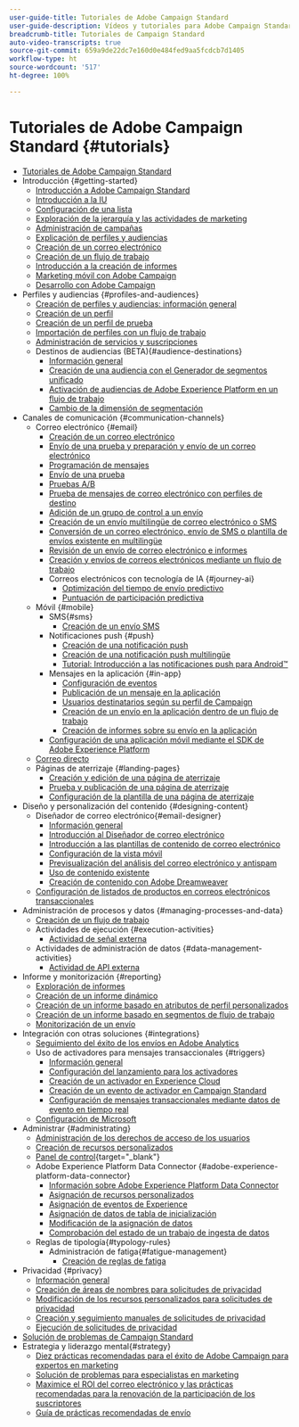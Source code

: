 ```yaml
---
user-guide-title: Tutoriales de Adobe Campaign Standard
user-guide-description: Vídeos y tutoriales para Adobe Campaign Standard.
breadcrumb-title: Tutoriales de Campaign Standard
auto-video-transcripts: true
source-git-commit: 659a9de22dc7e160d0e484fed9aa5fcdcb7d1405
workflow-type: ht
source-wordcount: '517'
ht-degree: 100%

---
```



# Tutoriales de Adobe Campaign Standard {#tutorials}

+ [Tutoriales de Adobe Campaign Standard](/help/overview.md)
+ Introducción {#getting-started}
   + [Introducción a Adobe Campaign Standard](/help/getting-started/adobe-campaign-standard-introduction.md)
   + [Introducción a la IU](/help/getting-started/getting-started-with-the-ui.md)
   + [Configuración de una lista](/help/getting-started/configure-a-list.md)
   + [Exploración de la jerarquía y las actividades de marketing](/help/getting-started/explore-hierarchy-and-marketing-activities.md)
   + [Administración de campañas](/help/getting-started/managing-campaigns.md)
   + [Explicación de perfiles y audiencias](/help/getting-started/understanding-profiles-and-audiences.md)
   + [Creación de un correo electrónico](https://experienceleague.adobe.com/docs/campaign-standard-learn/tutorials/communication-channels/email/create-email-from-homepage.html?lang=es)
   + [Creación de un flujo de trabajo](https://experienceleague.adobe.com/docs/campaign-standard-learn/tutorials/managing-processes-and-data/creating-a-workflow.html?lang=es)
   + [Introducción a la creación de informes](/help/getting-started/reporting-with-adobe-campaign-introduction.md)
   + [Marketing móvil con Adobe Campaign](/help/getting-started/mobile-marketing-with-adobe-campaign.md)
   + [Desarrollo con Adobe Campaign](/help/getting-started/growing-with-adobe-campaign.md)
+ Perfiles y audiencias {#profiles-and-audiences}
   + [Creación de perfiles y audiencias: información general](/help/profiles-and-audiences/creating-profiles-and-audiences.md)
   + [Creación de un perfil](/help/profiles-and-audiences/creating-a-profile.md)
   + [Creación de un perfil de prueba](/help/profiles-and-audiences/test-profiles.md)
   + [Importación de perfiles con un flujo de trabajo](/help/managing-processes-and-data/importing-profiles.md)
   + [Administración de servicios y suscripciones](/help/managing-processes-and-data/services-and-subscriptions.md)
   + Destinos de audiencias (BETA){#audience-destinations}
      + [Información general](/help/profiles-and-audiences/audience-destinations/audience-destinations-overview.md)
      + [Creación de una audiencia con el Generador de segmentos unificado](/help/profiles-and-audiences/audience-destinations/creating-audiences-using-segment-builder.md)
      + [Activación de audiencias de Adobe Experience Platform en un flujo de trabajo](/help/profiles-and-audiences/audience-destinations/activating-aep-audiences.md)
      + [Cambio de la dimensión de segmentación](/help/profiles-and-audiences/audience-destinations/changing-targeting-dimension.md)
+ Canales de comunicación {#communication-channels}
   + Correo electrónico {#email}
      + [Creación de un correo electrónico](/help/communication-channels/email/create-email-from-homepage.md)
      + [Envío de una prueba y preparación y envío de un correo electrónico](/help/communication-channels/email/sending-test-preparing-sending-email.md)
      + [Programación de mensajes](/help/communication-channels/email/schedule-messages.md)
      + [Envío de una prueba](/help/communication-channels/email/send-a-proof.md)
      + [Pruebas A/B](/help/communication-channels/email/a-b-testing.md)
      + [Prueba de mensajes de correo electrónico con perfiles de destino](/help/communication-channels/email/profile-substitution.md)
      + [Adición de un grupo de control a un envío](/help/communication-channels/email/control-groups.md)
      + [Creación de un envío multilingüe de correo electrónico o SMS](/help/communication-channels/create-multilingual-deliveries.md)
      + [Conversión de un correo electrónico, envío de SMS o plantilla de envíos existente en multilingüe](/help/communication-channels/covert-into-multilingual-deliveries.md)
      + [Revisión de un envío de correo electrónico e informes](/help/communication-channels/email/reviewing-personalized-email-delivery-and-reports.md)
      + [Creación y envíos de correos electrónicos mediante un flujo de trabajo](/help/communication-channels/email/create-and-send-emails-via-workflow.md)
      + Correos electrónicos con tecnología de IA {#journey-ai}
         + [Optimización del tiempo de envío predictivo](/help/communication-channels/email/ai-powered-emails/predictive-send-time-optimization.md)
         + [Puntuación de participación predictiva](/help/communication-channels/email/ai-powered-emails/predictive-engagement-scoring.md)
   + Móvil {#mobile}
      + SMS{#sms}
         + [Creación de un envío SMS](/help/communication-channels/mobile/sms/sms-delivery.md)
      + Notificaciones push {#push}
         + [Creación de una notificación push](/help/communication-channels/mobile/push-notifications/creating-a-push-notification.md)
         + [Creación de una notificación push multilingüe](/help/communication-channels/mobile/push-notifications/creating-multilingual-push-notifications.md)
         + [Tutorial: Introducción a las notificaciones push para Android™](https://experienceleague.adobe.com/docs/campaign-standard-learn/getting-started-with-push-notifications-android/introduction.html?lang=es)
      + Mensajes en la aplicación {#in-app}
         + [Configuración de eventos](/help/communication-channels/mobile/in-app/configure-events.md)
         + [Publicación de un mensaje en la aplicación](/help/communication-channels/mobile/in-app/broadcast-in-app-message.md)
         + [Usuarios destinatarios según su perfil de Campaign](/help/communication-channels/mobile/in-app/target-users-based-on-campaign-profile.md)
         + [Creación de un envío en la aplicación dentro de un flujo de trabajo](/help/communication-channels/mobile/in-app/in-app-activity.md)
         + [Creación de informes sobre su envío en la aplicación](/help/communication-channels/mobile/in-app/in-app-reporting.md)
      + [Configuración de una aplicación móvil mediante el SDK de Adobe Experience Platform](/help/communication-channels/mobile/configure-mobile-apps-using-aep-sdk.md)
   + [Correo directo](/help/communication-channels/direct-mail/directmail.md)
   + Páginas de aterrizaje {#landing-pages}
      + [Creación y edición de una página de aterrizaje](/help/communication-channels/landing-pages/landing-page-create-and-edit.md)
      + [Prueba y publicación de una página de aterrizaje](/help/communication-channels/landing-pages/landing-page-test-and-publish.md)
      + [Configuración de la plantilla de una página de aterrizaje](/help/communication-channels/landing-pages/landing-page-configure-templates.md)
+ Diseño y personalización del contenido {#designing-content}
   + Diseñador de correo electrónico{#email-designer}
      + [Información general](/help/designing-content/email-designer/email-designer-overview.md)
      + [Introducción al Diseñador de correo electrónico](/help/designing-content/email-designer/getting-started-with-the-email-designer.md)
      + [Introducción a las plantillas de contenido de correo electrónico](/help/designing-content/email-designer/email-content-templates.md)
      + [Configuración de la vista móvil](/help/designing-content/email-designer/configure-the-mobile-view.md)
      + [Previsualización del análisis del correo electrónico y antispam](/help/designing-content/email-designer/preview-your-email.md)
      + [Uso de contenido existente](/help/designing-content/email-designer/working-with-existing-content.md)
      + [Creación de contenido con Adobe Dreamweaver](/help/designing-content/email-designer/dreamweaver-integration.md)
   + [Configuración de listados de productos en correos electrónicos transaccionales](/help/designing-content/product-listings-in-transactional-email.md)
+ Administración de procesos y datos {#managing-processes-and-data}
   + [Creación de un flujo de trabajo](/help/managing-processes-and-data/creating-a-workflow.md)
   + Actividades de ejecución {#execution-activities}
      + [Actividad de señal externa](/help/managing-processes-and-data/execution-activities/external-signal-activity.md)
   + Actividades de administración de datos {#data-management-activities}
      + [Actividad de API externa](/help/managing-processes-and-data/data-management-activities/external-api-activity.md)
+ Informe y monitorización {#reporting}
   + [Exploración de informes](/help/getting-started/exploring-reports.md)
   + [Creación de un informe dinámico](/help/reporting/creating-a-dynamic-report.md)
   + [Creación de un informe basado en atributos de perfil personalizados](/help/reporting/custom-profile-attributes-dynamic-reports.md)
   + [Creación de un informe basado en segmentos de flujo de trabajo](/help/reporting/report-on-workflow-segments.md)
   + [Monitorización de un envío](/help/reporting/monitor-a-delivery.md)
+ Integración con otras soluciones {#integrations}
   + [Seguimiento del éxito de los envíos en Adobe Analytics](/help/integrations/track-the-success-of-your-deliveries-in-analytics.md)
   + Uso de activadores para mensajes transaccionales {#triggers}
      + [Información general](/help/integrations/using-triggers-for-transactional-messaging-overview.md)
      + [Configuración del lanzamiento para los activadores](/help/integrations/configure-launch-for-triggers.md)
      + [Creación de un activador en Experience Cloud](/help/integrations/create-a-trigger-in-experience-cloud.md)
      + [Creación de un evento de activador en Campaign Standard](/help/integrations/create-a-trigger-event.md)
      + [Configuración de mensajes transaccionales mediante datos de evento en tiempo real](/help/integrations/configure-transactional-messages-using-realtime-event-data.md)
   + [Configuración de Microsoft](/help/integrations/configure-dynamics-365.md)
+ Administrar {#administrating}
   + [Administración de los derechos de acceso de los usuarios](/help/administrating/managing-user-access-rights.md)
   + [Creación de recursos personalizados](https://experienceleague.adobe.com/docs/campaign-standard-learn/creating-custom-resources/introduction.html?lang=es)
   + [Panel de control](https://experienceleague.adobe.com/docs/control-panel-learn/control-panel/control-panel-overview.html?lang=es){target="_blank"}
   + Adobe Experience Platform Data Connector {#adobe-experience-platform-data-connector}
      + [Información sobre Adobe Experience Platform Data Connector](/help/administrating/adobe-experience-platform-data-connector/understanding-the-adobe-experience-platform-data-connector.md)
      + [Asignación de recursos personalizados](/help/administrating/adobe-experience-platform-data-connector/mapping-custom-resources.md)
      + [Asignación de eventos de Experience](/help/administrating/adobe-experience-platform-data-connector/mapping-experience-events.md)
      + [Asignación de datos de tabla de inicialización](/help/administrating/adobe-experience-platform-data-connector/mapping-seed-table-data.md)
      + [Modificación de la asignación de datos](/help/administrating/adobe-experience-platform-data-connector/modifying-data-mapping.md)
      + [Comprobación del estado de un trabajo de ingesta de datos](/help/administrating/adobe-experience-platform-data-connector/checking-status-of-data-ingestion-jobs.md)
   + Reglas de tipología{#typology-rules}
      + Administración de fatiga{#fatigue-management}
         + [Creación de reglas de fatiga](/help/administrating/typology-rules/fatigue-management/create-fatigue-rules.md)
+ Privacidad {#privacy}
   + [Información general](/help/privacy/privacy-overview.md)
   + [Creación de áreas de nombres para solicitudes de privacidad](/help/privacy/namespaces-for-privacy-requests.md)
   + [Modificación de los recursos personalizados para solicitudes de privacidad](/help/privacy/custom-resources-for-privacy-requests.md)
   + [Creación y seguimiento manuales de solicitudes de privacidad](/help/privacy/create-and-track-privacy-requests.md)
   + [Ejecución de solicitudes de privacidad](/help/privacy/execute-privacy-requests.md)
+ [Solución de problemas de Campaign Standard](https://experienceleague.adobe.com/docs/campaign-standard-learn/troubleshooting/overview.html?lang=es)
+ Estrategia y liderazgo mental{#strategy}
   + [Diez prácticas recomendadas para el éxito de Adobe Campaign para expertos en marketing](/help/strategy/10-best-practices-for-marketers.md)
   + [Solución de problemas para especialistas en marketing](/help/strategy/troubleshooting-for-marketers.md)
   + [Maximice el ROI del correo electrónico y las prácticas recomendadas para la renovación de la participación de los suscriptores](/help/strategy/campaign-maximize-email-best-practices.md)
   + [Guía de prácticas recomendadas de envío](https://experienceleague.adobe.com/docs/deliverability-learn/deliverability-best-practice-guide/introduction.html?lang=es)

